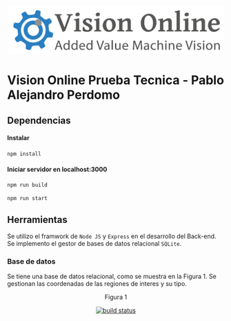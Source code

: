 ![](https://github.com/Perdomo193/webservice_front/blob/main/static/img/logo_vo.png)

# Vision Online Prueba Tecnica - Pablo Alejandro Perdomo

## Dependencias

#### Instalar
`npm install`

#### Iniciar servidor en localhost:3000
`npm run build`

`npm run start`

## Herramientas

Se utilizo el framwork de `Node JS` y `Express` en el desarrollo del Back-end. Se implemento el gestor de bases de datos relacional `SQLite`.

### Base de datos

Se tiene una base de datos relacional, como se muestra en la Figura 1. Se gestionan las coordenadas de las regiones de interes y su tipo.

<p align="center">Figura 1</p>

<p align="center"><a href="#"><img src="https://github.com/Perdomo193/images/blob/master/page_three.png" alt="build status"></img></a></p>

